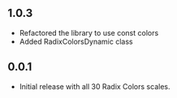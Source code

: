 ## 1.0.3

- Refactored the library to use const colors
- Added RadixColorsDynamic class

## 0.0.1

- Initial release with all 30 Radix Colors scales.
